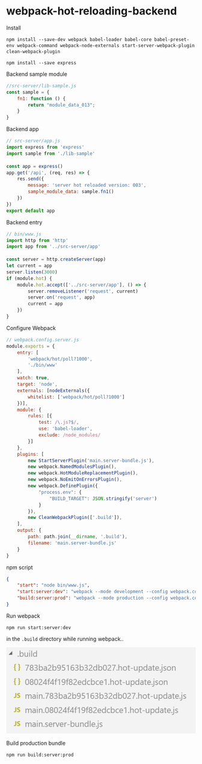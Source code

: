 # webpack-hot-reloading-backend

Install

``` shell
npm install --save-dev webpack babel-loader babel-core babel-preset-env webpack-command webpack-node-externals start-server-webpack-plugin clean-webpack-plugin
```

``` shell
npm install --save express
```

Backend sample module

``` javascript
//src-server/lib-sample.js
const sample = {
	fn1: function () {
		return "module_data_013";
	}
}
```

Backend app

``` javascript
// src-server/app.js
import express from 'express'
import sample from './lib-sample'

const app = express()
app.get('/api', (req, res) => {
	res.send({
		message: 'server hot reloaded version: 003',
		sample_module_data: sample.fn1()
	})
})
export default app
```

Backend entry

``` javascript
// bin/www.js
import http from 'http'
import app from '../src-server/app'

const server = http.createServer(app)
let current = app
server.listen(3000)
if (module.hot) {
	module.hot.accept(['../src-server/app'], () => {
		server.removeListener('request', current)
		server.on('request', app)
		current = app
	})
}
```

Configure Webpack

``` javascript
// webpack.config.server.js
module.exports = {
	entry: [
		'webpack/hot/poll?1000',
		'./bin/www'
	],
	watch: true,
	target: 'node',
	externals: [nodeExternals({
		whitelist: ['webpack/hot/poll?1000']
	})],
	module: {
		rules: [{
			test: /\.js?$/,
			use: 'babel-loader',
			exclude: /node_modules/
		}]
	},
	plugins: [
		new StartServerPlugin('main.server-bundle.js'),
		new webpack.NamedModulesPlugin(),
		new webpack.HotModuleReplacementPlugin(),
		new webpack.NoEmitOnErrorsPlugin(),
		new webpack.DefinePlugin({
			"process.env": {
				"BUILD_TARGET": JSON.stringify('server')
			}
		}),
		new CleanWebpackPlugin(['.build']),
	],
	output: {
		path: path.join(__dirname, '.build'),
		filename: 'main.server-bundle.js'
	}
}
```

npm script

``` json
{
	"start": "node bin/www.js",
	"start:server:dev": "webpack --mode development --config webpack.config.server.js",
	"build:server:prod": "webpack --mode production --config webpack.config.prod.js"
}
```

Run webpack

```
npm run start:server:dev
```

in the `.build` directory while running webpack..

![build directory - dummy files](./build-dist.while-hot-loading.png)

Build production bundle

```
npm run build:server:prod
```
